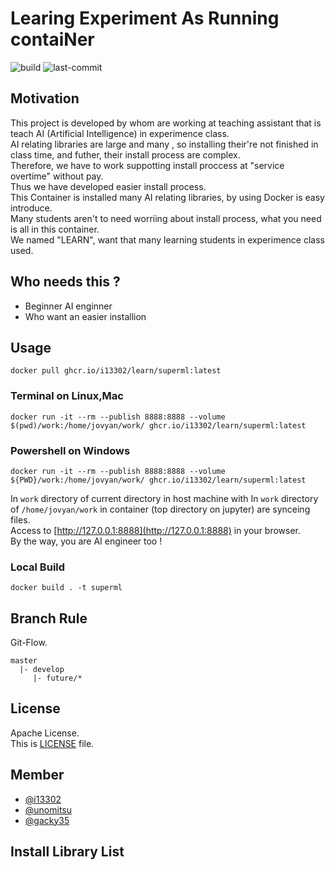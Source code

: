 # Learing Experiment As Running contaiNer
![build](https://img.shields.io/github/workflow/status/i13302/learn/push_image/main)
![last-commit](https://img.shields.io/github/last-commit/i13302/learn)

## Motivation
This project is developed by whom are working at teaching assistant that is teach AI (Artificial Intelligence) in experimence class.   
AI relating libraries are large and many , so installing their're not finished  in class time, and  futher, their install process are complex.  
Therefore, we have to work suppotting install proccess at "service overtime" without pay.   
Thus we have developed easier install process.  
This Container is installed many AI relating libraries, by using Docker is  easy introduce.  
Many students aren't to need worriing about install process, what you need is all in this container.  
We named "LEARN", want that many learning students in experimence class used.  

## Who needs this ?
- Beginner AI enginner
- Who want an easier installion

## Usage 
```
docker pull ghcr.io/i13302/learn/superml:latest
```

### Terminal on Linux,Mac
```
docker run -it --rm --publish 8888:8888 --volume $(pwd)/work:/home/jovyan/work/ ghcr.io/i13302/learn/superml:latest
``` 

### Powershell on Windows
```
docker run -it --rm --publish 8888:8888 --volume ${PWD}/work:/home/jovyan/work/ ghcr.io/i13302/learn/superml:latest
```

In `work` directory of current directory in host machine with In `work` directory of `/home/jovyan/work` in container (top directory on jupyter) are synceing files.  
Access to [http://127.0.0.1:8888](http://127.0.0.1:8888) in your browser.  
By the way, you are AI engineer too !  


### Local Build
```
docker build . -t superml
```

## Branch Rule
Git-Flow.
```
master
  |- develop
     |- future/* 
```

## License
Apache License.  
This is [LICENSE](LICENSE) file.

## Member
- [@i13302](https://github.com/i13302)
- [@unomitsu](https://github.com/unomitsu)
- [@gacky35](https://github.com/gacky35)

## Install Library List


